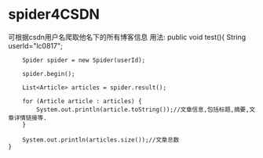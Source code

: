 # spider4CSDN
可根据csdn用户名爬取他名下的所有博客信息
用法:
	public void test(){	
		String userId="lc0817";
		
		Spider spider = new Spider(userId);

		spider.begin();

		List<Article> articles = spider.result();

		for (Article article : articles) {
			System.out.println(article.toString());//文章信息,包括标题,摘要,文章详情链接等.
		}

		System.out.println(articles.size());//文章总数
	}
